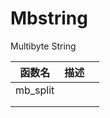 # Mbstring

Multibyte String



| 函数名   | 描述 |      |
| -------- | ---- | ---- |
| mb_split |      |      |
|          |      |      |
|          |      |      |

